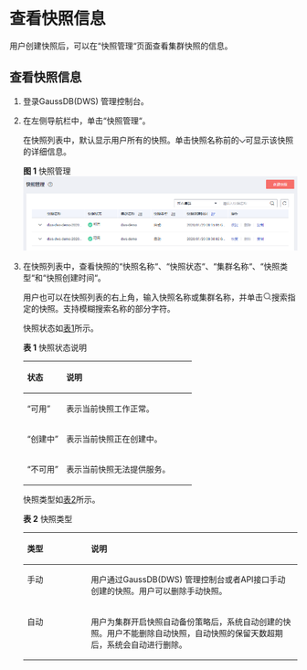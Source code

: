 # 查看快照信息<a name="dws_01_0021"></a>

用户创建快照后，可以在“快照管理“页面查看集群快照的信息。

## 查看快照信息<a name="section604430709348"></a>

1.  登录GaussDB\(DWS\) 管理控制台。
2.  在左侧导航栏中，单击“快照管理“。

    在快照列表中，默认显示用户所有的快照。单击快照名称前的![](figures/icon_dws_expand_02.jpg)可显示该快照的详细信息。

    **图 1**  快照管理<a name="fig124023818401"></a>  
    ![](figures/快照管理.png "快照管理")

3.  在快照列表中，查看快照的“快照名称“、“快照状态“、“集群名称“、“快照类型“和“快照创建时间“。

    用户也可以在快照列表的右上角，输入快照名称或集群名称，并单击![](figures/icon_dws_search.jpg)搜索指定的快照。支持模糊搜索名称的部分字符。

    快照状态如[表1](#table3259774163926)所示。

    **表 1**  快照状态说明

    <a name="table3259774163926"></a>
    <table><thead align="left"><tr id="r2d963a51fa864b3689b04a5b8cd5c0dd"><th class="cellrowborder" valign="top" width="23.14%" id="mcps1.2.3.1.1"><p id="a3267bb5462e64bb7b240d5ca758c980f"><a name="a3267bb5462e64bb7b240d5ca758c980f"></a><a name="a3267bb5462e64bb7b240d5ca758c980f"></a><strong id="a816cb4668a2f4064a090e5167d622d2c"><a name="a816cb4668a2f4064a090e5167d622d2c"></a><a name="a816cb4668a2f4064a090e5167d622d2c"></a>状态</strong></p>
    </th>
    <th class="cellrowborder" valign="top" width="76.86%" id="mcps1.2.3.1.2"><p id="ac1719acbd21949f484d02c841c2fd893"><a name="ac1719acbd21949f484d02c841c2fd893"></a><a name="ac1719acbd21949f484d02c841c2fd893"></a><strong id="aa595a4cbe8d8489aa0d5bc7186ea6229"><a name="aa595a4cbe8d8489aa0d5bc7186ea6229"></a><a name="aa595a4cbe8d8489aa0d5bc7186ea6229"></a>说明</strong></p>
    </th>
    </tr>
    </thead>
    <tbody><tr id="row43721954155529"><td class="cellrowborder" valign="top" width="23.14%" headers="mcps1.2.3.1.1 "><p id="p51817418155529"><a name="p51817418155529"></a><a name="p51817418155529"></a><span class="parmvalue" id="parmvalue41322592155535"><a name="parmvalue41322592155535"></a><a name="parmvalue41322592155535"></a>“可用”</span></p>
    </td>
    <td class="cellrowborder" valign="top" width="76.86%" headers="mcps1.2.3.1.2 "><p id="p36461314155529"><a name="p36461314155529"></a><a name="p36461314155529"></a>表示当前快照工作正常。</p>
    </td>
    </tr>
    <tr id="r2f616610d43e4a66b61fce44aeede3d0"><td class="cellrowborder" valign="top" width="23.14%" headers="mcps1.2.3.1.1 "><p id="ac91a5857075b42c987315a0e3e60c702"><a name="ac91a5857075b42c987315a0e3e60c702"></a><a name="ac91a5857075b42c987315a0e3e60c702"></a><span class="parmvalue" id="pdcd12a9aeb7a4cbc8d0c9e21d71cb997"><a name="pdcd12a9aeb7a4cbc8d0c9e21d71cb997"></a><a name="pdcd12a9aeb7a4cbc8d0c9e21d71cb997"></a>“创建中”</span></p>
    </td>
    <td class="cellrowborder" valign="top" width="76.86%" headers="mcps1.2.3.1.2 "><p id="a0a59338e592f49a58a8653bd27a2fd01"><a name="a0a59338e592f49a58a8653bd27a2fd01"></a><a name="a0a59338e592f49a58a8653bd27a2fd01"></a>表示当前快照正在创建中。</p>
    </td>
    </tr>
    <tr id="r4c26567fb82b4add8f1faf6f2f92e6cd"><td class="cellrowborder" valign="top" width="23.14%" headers="mcps1.2.3.1.1 "><p id="a18b35dcdcf864203a88a224f36603c18"><a name="a18b35dcdcf864203a88a224f36603c18"></a><a name="a18b35dcdcf864203a88a224f36603c18"></a><span class="parmvalue" id="p4d0cd44db91946d89132ad189fd2fd92"><a name="p4d0cd44db91946d89132ad189fd2fd92"></a><a name="p4d0cd44db91946d89132ad189fd2fd92"></a>“不可用”</span></p>
    </td>
    <td class="cellrowborder" valign="top" width="76.86%" headers="mcps1.2.3.1.2 "><p id="a129f02cb13d54d139fb03118f587cfe8"><a name="a129f02cb13d54d139fb03118f587cfe8"></a><a name="a129f02cb13d54d139fb03118f587cfe8"></a>表示当前快照无法提供服务。</p>
    </td>
    </tr>
    </tbody>
    </table>

    快照类型如[表2](#table875924217540)所示。

    **表 2**  快照类型

    <a name="table875924217540"></a>
    <table><thead align="left"><tr id="row2075914275411"><th class="cellrowborder" valign="top" width="23.27%" id="mcps1.2.3.1.1"><p id="p87601142155410"><a name="p87601142155410"></a><a name="p87601142155410"></a>类型</p>
    </th>
    <th class="cellrowborder" valign="top" width="76.73%" id="mcps1.2.3.1.2"><p id="p17760342165417"><a name="p17760342165417"></a><a name="p17760342165417"></a>说明</p>
    </th>
    </tr>
    </thead>
    <tbody><tr id="row376084214544"><td class="cellrowborder" valign="top" width="23.27%" headers="mcps1.2.3.1.1 "><p id="p47604425546"><a name="p47604425546"></a><a name="p47604425546"></a>手动</p>
    </td>
    <td class="cellrowborder" valign="top" width="76.73%" headers="mcps1.2.3.1.2 "><p id="p2760144211543"><a name="p2760144211543"></a><a name="p2760144211543"></a>用户通过GaussDB(DWS) 管理控制台或者API接口手动创建的快照。用户可以删除手动快照。</p>
    </td>
    </tr>
    <tr id="row11760174213546"><td class="cellrowborder" valign="top" width="23.27%" headers="mcps1.2.3.1.1 "><p id="p476074211545"><a name="p476074211545"></a><a name="p476074211545"></a>自动</p>
    </td>
    <td class="cellrowborder" valign="top" width="76.73%" headers="mcps1.2.3.1.2 "><p id="p11760104265413"><a name="p11760104265413"></a><a name="p11760104265413"></a>用户为集群开启快照自动备份策略后，系统自动创建的快照。用户不能删除自动快照，自动快照的保留天数超期后，系统会自动进行删除。</p>
    </td>
    </tr>
    </tbody>
    </table>


